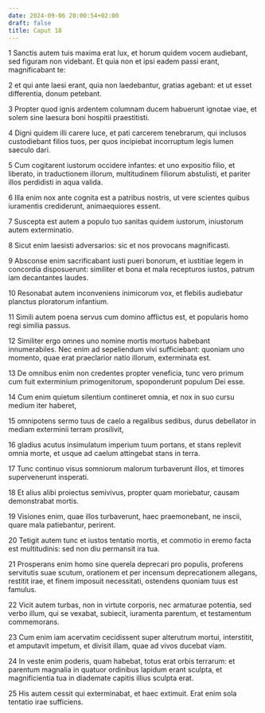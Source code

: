 ```yaml
---
date: 2024-09-06 20:00:54+02:00
draft: false
title: Caput 18
---
```





1 Sanctis autem tuis maxima erat lux, et horum quidem vocem audiebant, sed figuram non videbant. Et quia non et ipsi eadem passi erant, magnificabant te:

2 et qui ante laesi erant, quia non laedebantur, gratias agebant: et ut esset differentia, donum petebant.

3 Propter quod ignis ardentem columnam ducem habuerunt ignotae viae, et solem sine laesura boni hospitii praestitisti.

4 Digni quidem illi carere luce, et pati carcerem tenebrarum, qui inclusos custodiebant filios tuos, per quos incipiebat incorruptum legis lumen saeculo dari.

5 Cum cogitarent iustorum occidere infantes: et uno expositio filio, et liberato, in traductionem illorum, multitudinem filiorum abstulisti, et pariter illos perdidisti in aqua valida.

6 Illa enim nox ante cognita est a patribus nostris, ut vere scientes quibus iuramentis crediderunt, animaequiores essent.

7 Suscepta est autem a populo tuo sanitas quidem iustorum, iniustorum autem exterminatio.

8 Sicut enim laesisti adversarios: sic et nos provocans magnificasti.

9 Absconse enim sacrificabant iusti pueri bonorum, et iustitiae legem in concordia disposuerunt: similiter et bona et mala recepturos iustos, patrum iam decantantes laudes.

10 Resonabat autem inconveniens inimicorum vox, et flebilis audiebatur planctus ploratorum infantium.

11 Simili autem poena servus cum domino afflictus est, et popularis homo regi similia passus.

12 Similiter ergo omnes uno nomine mortis mortuos habebant innumerabiles. Nec enim ad sepeliendum vivi sufficiebant: quoniam uno momento, quae erat praeclarior natio illorum, exterminata est.

13 De omnibus enim non credentes propter veneficia, tunc vero primum cum fuit exterminium primogenitorum, spoponderunt populum Dei esse.

14 Cum enim quietum silentium contineret omnia, et nox in suo cursu medium iter haberet,

15 omnipotens sermo tuus de caelo a regalibus sedibus, durus debellator in mediam exterminii terram prosilivit,

16 gladius acutus insimulatum imperium tuum portans, et stans replevit omnia morte, et usque ad caelum attingebat stans in terra.

17 Tunc continuo visus somniorum malorum turbaverunt illos, et timores supervenerunt insperati.

18 Et alius alibi proiectus semivivus, propter quam moriebatur, causam demonstrabat mortis.

19 Visiones enim, quae illos turbaverunt, haec praemonebant, ne inscii, quare mala patiebantur, perirent.

20 Tetigit autem tunc et iustos tentatio mortis, et commotio in eremo facta est multitudinis: sed non diu permansit ira tua.

21 Prosperans enim homo sine querela deprecari pro populis, proferens servitutis suae scutum, orationem et per incensum deprecationem allegans, restitit irae, et finem imposuit necessitati, ostendens quoniam tuus est famulus.

22 Vicit autem turbas, non in virtute corporis, nec armaturae potentia, sed verbo illum, qui se vexabat, subiecit, iuramenta parentum, et testamentum commemorans.

23 Cum enim iam acervatim cecidissent super alterutrum mortui, interstitit, et amputavit impetum, et divisit illam, quae ad vivos ducebat viam.

24 In veste enim poderis, quam habebat, totus erat orbis terrarum: et parentum magnalia in quatuor ordinibus lapidum erant sculpta, et magnificientia tua in diademate capitis illius sculpta erat.

25 His autem cessit qui exterminabat, et haec extimuit. Erat enim sola tentatio irae sufficiens.

